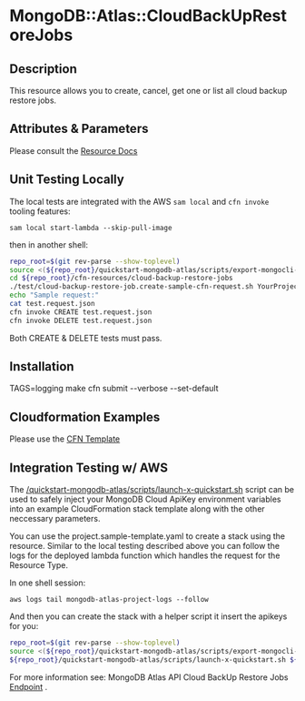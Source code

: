 # MongoDB::Atlas::CloudBackUpRestoreJobs

## Description
This resource allows you to create, cancel, get one or list all cloud backup restore jobs.
## Attributes & Parameters

Please consult the [Resource Docs](docs/README.md)

## Unit Testing Locally

The local tests are integrated with the AWS `sam local` and `cfn invoke` tooling features:

```
sam local start-lambda --skip-pull-image
```
then in another shell:
```bash
repo_root=$(git rev-parse --show-toplevel)
source <(${repo_root}/quickstart-mongodb-atlas/scripts/export-mongocli-config.py)
cd ${repo_root}/cfn-resources/cloud-backup-restore-jobs
./test/cloud-backup-restore-job.create-sample-cfn-request.sh YourProjectID ClusterName SnapshotId > test.request.json 
echo "Sample request:"
cat test.request.json
cfn invoke CREATE test.request.json 
cfn invoke DELETE test.request.json 
```

Both CREATE & DELETE tests must pass.

## Installation
TAGS=logging make
cfn submit --verbose --set-default

## Cloudformation Examples

Please use the [CFN Template](test/cloud-backup-restore-job.sample-template.yaml)

## Integration Testing w/ AWS

The [/quickstart-mongodb-atlas/scripts/launch-x-quickstart.sh](launch-x-quickstart.sh) script
can be used to safely inject your MongoDB Cloud ApiKey environment variables into an example
CloudFormation stack template along with the other neccessary parameters.

You can use the project.sample-template.yaml to create a stack using the resource.
Similar to the local testing described above you can follow the logs for the deployed
lambda function which handles the request for the Resource Type.

In one shell session:
```
aws logs tail mongodb-atlas-project-logs --follow
```

And then you can create the stack with a helper script it insert the apikeys for you:


```bash
repo_root=$(git rev-parse --show-toplevel)
source <(${repo_root}/quickstart-mongodb-atlas/scripts/export-mongocli-config.py)
${repo_root}/quickstart-mongodb-atlas/scripts/launch-x-quickstart.sh ${repo_root}/cfn-resources/cloud-backup-restore-jobs/test/cloud-backup-restore-job.sample-template.yaml SampleAccessList1 ParameterKey=ProjectId,ParameterValue=<YOUR_PROJECT_ID> ParameterKey=ClusterName,ParameterValue=<ClusterName> ParameterKey=SnapshotId,ParameterValue=<SnapshotId>
```

For more information see: MongoDB Atlas API Cloud BackUp Restore Jobs [Endpoint](https://www.mongodb.com/docs/atlas/reference/api-resources-spec/#tag/Cloud-Backup-Restore-Jobs) .
